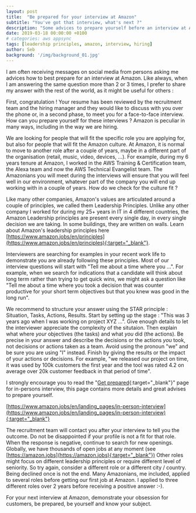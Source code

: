 ```yaml
---
layout: post
title:  "Be prepared for your interview at Amazon"
subtitle: "You've got that interview, what's next ?"
description: "Some advices to prepare yourself before an interview at Amazon."
date: 2019-03-18 00:00:00 +0100
# categories: aws appsync
tags: [leadership principles, amazon, interview, hiring]
author: Seb
background: '/img/background_01.jpg'
---
```


I am often receiving messages on social media from persons asking me advices how to best prepare for an interview at Amazon.  Like always, when I am answering the same question more than 2 or 3 times, I prefer to share my answer with the rest of the world, as it might be useful for others :

First, congratulation !  Your resume has been reviewed by the recruitment team and the hiring manager and they would like to discuss with you over the phone or, in a second phase, to meet you for a face-to-face interview.  How can you prepare yourself for these interviews ?  Amazon is peculiar in many ways, including in the way we are hiring.

We are looking for people that will fit the specific role you are applying for, but also for people that will fit the Amazon culture.  At Amazon, it is normal to move to another role after a couple of years, maybe in a different part of the organisation (retail, music, video, devices, ...).  For example, during my 6 years tenure at Amazon, I worked in the AWS Training & Certification team, the Alexa team and now the AWS Technical Evangelist team.  The Amazonians you will meet during the interviews will ensure that you will feel well in our environment, whatever part of the company you will end up working with in a couple of years. How do we check for the culture fit ?

Like many other companies, Amazon's values are articulated around a couple of principles, we called them Leadership Principles.  Unlike any other company I worked for during my 25+ years in IT in 4 different countries, the Amazon Leadership principles are present every single day, in every single decision we are taking.  In some buildings, they are written on walls.  Learn about Amazon's leadership principles here [https://www.amazon.jobs/en/principles](https://www.amazon.jobs/en/principles){:target="_blank"}.

Interviewers are searching for examples in your recent work life to demonstrate you are already following these principles.  Most of our interview questions will start with "Tell me about a time where you ...".  For example, when we search for indications that a candidate will think about long term rather than trying to get quick wins, we might ask a question like "Tell me about a time where you took a decision that was counter productive for your short term objectives but that you knew was good in the long run".

We recommend to structure your answer using the STAR principle :  Situation, Tasks, Actions, Results.  Start by setting up the stage : "This was 3 years ago when I was working on project XYZ ...".  Give enough details to let the interviewer appreciate the complexity of the situtaion.  Then explain what where *your* objectives (the tasks) and what *you* did (the actions).  Be precise in your answer and describe the decisions or the actions *you* took, not decisions or actions taken as a team.  Avoid using the pronoun "we" and be sure you are using "I" instead.  Finish by giving the results or the impact of your actions or decisions.  For example, "we released our project on time, it was used by 100k customers the first year and the tool was rated 4.2 on average over 20k customer feedback in that period of time".

I strongly encourage you to read the "[Get prepared](https://www.amazon.jobs/en/landing_pages/in-person-interview){:target="_blank"}" page for in-persons interview, this page contains more details and great advises to prepare yourself.

[https://www.amazon.jobs/en/landing_pages/in-person-interview](https://www.amazon.jobs/en/landing_pages/in-person-interview){:target="_blank"}

The recruitment team will contact you after your interview to tell you the outcome.  Do not be disappointed if your profile is not a fit for that role.  When the response is negative, continue to search for new openings.  Globally, we have thousands of open jobs at any moment (see [https://amazon.jobs](https://amazon.jobs){:target="_blank"})  Other roles might focus on different leadership principles or require different level of seniority.  So try again, consider a different role or a different city / country.  Being declined once is not the end.  Many Amazonians, me included, applied to several roles before getting our first job at Amazon. I applied to three different roles over 2 years before receiving a positive answer :-).

For your next interview at Amazon, demonstrate your obsession for customers, be prepared, be yourself and know your subject.